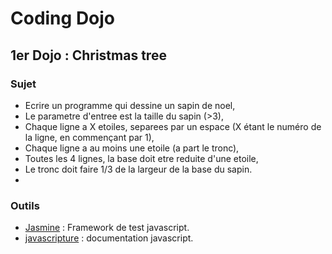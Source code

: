 # Coding Dojo #
## 1er Dojo : Christmas tree ##
### Sujet ###
* Ecrire un programme qui dessine un sapin de noel,
* Le parametre d'entree est la taille du sapin (>3),
* Chaque ligne a X etoiles, separees par un espace (X étant le numéro de la ligne, en commençant par 1),
* Chaque ligne a au moins une etoile (a part le tronc),
* Toutes les 4 lignes, la base doit etre reduite d'une etoile,
* Le tronc doit faire 1/3 de la largeur de la base du sapin.
* 
### Outils ###
* [Jasmine](http://jasmine.github.io/2.0/introduction.html) : Framework de test javascript.
* [javascripture](http://www.javascripture.com/) : documentation javascript.